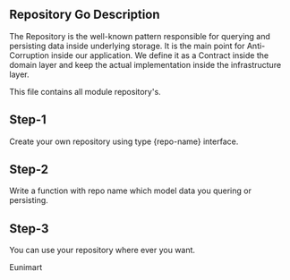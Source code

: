 

## Repository Go Description

The Repository is the well-known pattern responsible for querying and persisting data inside underlying storage. It is the main point for Anti-Corruption inside our application. We define it as a Contract inside the domain layer and keep the actual implementation inside the infrastructure layer.

This file contains all module repository's.

## Step-1
Create your own repository using type {repo-name} interface.

## Step-2
Write a function with repo name which model data you quering or persisting.

## Step-3
You can use your repository where ever you want.



Eunimart
